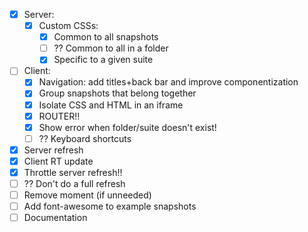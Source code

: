 - [x] Server:
    - [x] Custom CSSs:
        - [x] Common to all snapshots
        - [ ] ?? Common to all in a folder
        - [x] Specific to a given suite
- [ ] Client:
    - [x] Navigation: add titles+back bar and improve componentization
    - [x] Group snapshots that belong together
    - [x] Isolate CSS and HTML in an iframe
    - [x] ROUTER!!
    - [x] Show error when folder/suite doesn't exist!
    - [ ] ?? Keyboard shortcuts
- [x] Server refresh
- [x] Client RT update
- [x] Throttle server refresh!! 
- [ ] ?? Don't do a full refresh
- [ ] Remove moment (if unneeded)
- [ ] Add font-awesome to example snapshots
- [ ] Documentation